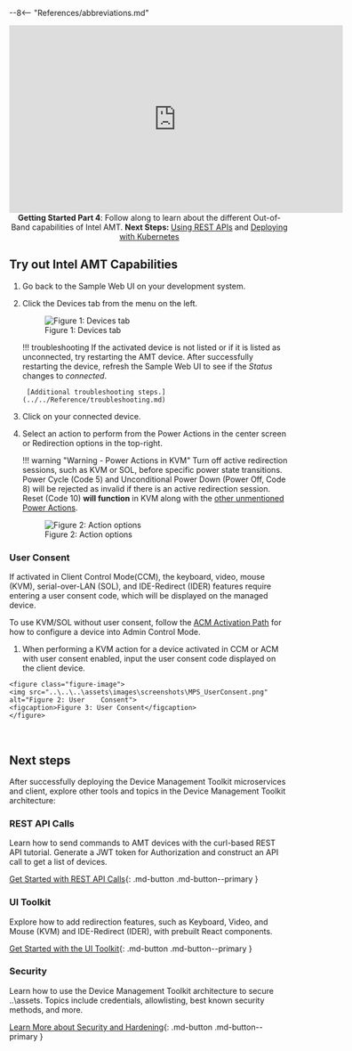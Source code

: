 --8<-- "References/abbreviations.md"

<div style="text-align:center;">
  <iframe width="600" height="337" src="https://www.youtube.com/embed/NyOO3QrD7_c" title="YouTube video player" frameborder="0" allow="accelerometer; autoplay; clipboard-write; encrypted-media; gyroscope; picture-in-picture" allowfullscreen></iframe>
  <figcaption><b>Getting Started Part 4</b>: Follow along to learn about the different Out-of-Band capabilities of Intel AMT. <b>Next Steps: </b><a href="../../../Tutorials/apiTutorial">Using REST APIs</a> and <a href="../../../Tutorials/Scaling/overview">Deploying with Kubernetes</a></figcaption>
</div>

## Try out Intel AMT Capabilities

1. Go back to the Sample Web UI on your development system.
	
2. Click the Devices tab from the menu on the left.
     <figure class="figure-image">
     <img src="..\..\..\assets\images\screenshots\MPS_ConnectedDevice.png" alt="Figure 1: Devices tab">
     <figcaption>Figure 1: Devices tab</figcaption>
     </figure>

    !!! troubleshooting
        If the activated device is not listed or if it is listed as unconnected, try restarting the AMT device. After successfully restarting the device, refresh the Sample Web UI to see if the *Status* changes to *connected*.

        [Additional troubleshooting steps.](../../Reference/troubleshooting.md)

3. Click on your connected device.

4. Select an action to perform from the Power Actions in the center screen or Redirection options in the top-right.

    !!! warning "Warning - Power Actions in KVM"
        Turn off active redirection sessions, such as KVM or SOL, before specific power state transitions. Power Cycle (Code 5) and Unconditional Power Down (Power Off, Code 8) will be rejected as invalid if there is an active redirection session. Reset (Code 10) **will function** in KVM along with the [other unmentioned Power Actions](../../Reference/powerstates.md#out-of-band).

     <figure class="figure-image">
     <img src="..\..\..\assets\images\screenshots\MPS_ManageDevice.png" alt="Figure 2: Action options">
     <figcaption>Figure 2: Action options</figcaption>
     </figure>

### User Consent

  If activated in Client Control Mode(CCM), the keyboard, video, mouse (KVM), serial-over-LAN (SOL), and IDE-Redirect (IDER) features require entering a user consent code, which will be displayed on the managed device.
        
  To use KVM/SOL without user consent, follow the [ACM Activation Path](createProfileACM.md) for how to configure a device into Admin Control Mode.

  1. When performing a KVM action for a device activated in CCM or ACM with user consent enabled, input the user consent code displayed on the client device.

    <figure class="figure-image">
    <img src="..\..\..\assets\images\screenshots\MPS_UserConsent.png" alt="Figure 2: User    Consent">
    <figcaption>Figure 3: User Consent</figcaption>
    </figure>

<br>

## Next steps

After successfully deploying the Device Management Toolkit microservices and client, explore other tools and topics in the Device Management Toolkit architecture:

### REST API Calls
Learn how to send commands to AMT devices with the curl-based REST API tutorial. Generate a JWT token for Authorization and construct an API call to get a list of devices. 

[Get Started with REST API Calls](../../Tutorials/apiTutorial.md){: .md-button .md-button--primary }

### UI Toolkit
Explore how to add redirection features, such as Keyboard, Video, and Mouse (KVM) and IDE-Redirect (IDER), with prebuilt React components.

[Get Started with the UI Toolkit](../../Tutorials/uitoolkitReact.md){: .md-button .md-button--primary }

### Security
Learn how to use the Device Management Toolkit architecture to secure ..\assets. Topics include credentials, allowlisting, best known security methods, and more.

[Learn More about Security and Hardening](../../Reference/MPS/securityMPS.md){: .md-button .md-button--primary }


